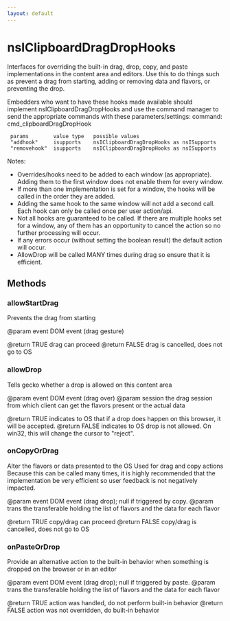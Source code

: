 ```yaml
---
layout: default
---
```


# nsIClipboardDragDropHooks #

Interfaces for overriding the built-in drag, drop, copy, and paste
implementations in the content area and editors. Use this to do things
such as prevent a drag from starting, adding or removing
data and flavors, or preventing the drop.

Embedders who want to have these hooks made available should implement
nsIClipboardDragDropHooks and use the command manager to send the
appropriate commands with these parameters/settings: 
     command:  cmd_clipboardDragDropHook

     params        value type   possible values
     "addhook"     isupports    nsIClipboardDragDropHooks as nsISupports
     "removehook"  isupports    nsIClipboardDragDropHooks as nsISupports

Notes:
 * Overrides/hooks need to be added to each window (as appropriate).
   Adding them to the first window does not enable them for every window.
 * If more than one implementation is set for a window, the hooks will be
   called in the order they are added.
 * Adding the same hook to the same window will not add a second call.
   Each hook can only be called once per user action/api.
 * Not all hooks are guaranteed to be called.  If there are multiple hooks
   set for a window, any of them has an opportunity to cancel the action
   so no further processing will occur.
 * If any errors occur (without setting the boolean result) the default
   action will occur.
 * AllowDrop will be called MANY times during drag so ensure that it is
   efficient. 


## Methods ##

### allowStartDrag ###

Prevents the drag from starting

@param event DOM event (drag gesture)

@return TRUE  drag can proceed
@return FALSE drag is cancelled, does not go to OS


### allowDrop ###

Tells gecko whether a drop is allowed on this content area

@param event   DOM event (drag over)
@param session the drag session from which client can get
                  the flavors present or the actual data

@return TRUE  indicates to OS that if a drop does happen on this
               browser, it will be accepted.
@return FALSE indicates to OS drop is not allowed. On win32, this
               will change the cursor to "reject".


### onCopyOrDrag ###

Alter the flavors or data presented to the OS
Used for drag and copy actions
Because this can be called many times, it is highly recommended
that the implementation be very efficient so user feedback is
not negatively impacted.

@param event  DOM event (drag drop); null if triggered by copy.
@param trans  the transferable holding the list of flavors
              and the data for each flavor

@return TRUE  copy/drag can proceed
@return FALSE copy/drag is cancelled, does not go to OS


### onPasteOrDrop ###

Provide an alternative action to the built-in behavior when
something is dropped on the browser or in an editor

@param event  DOM event (drag drop); null if triggered by paste.
@param trans  the transferable holding the list of flavors
              and the data for each flavor

@return TRUE  action was handled, do not perform built-in
               behavior
@return FALSE action was not overridden, do built-in behavior

